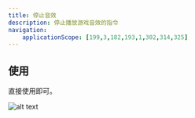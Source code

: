```yaml
---
title: 停止音效
description: 停止播放游戏音效的指令
navigation:
    applicationScope: [199,3,182,193,1,302,314,325]
---
```


## 使用

直接使用即可。

![alt text](https://cdn.gcw.wiki/gcw/image/zh_hans/commands/audio/stopse/image.png)
